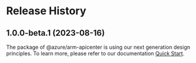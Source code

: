 # Release History
    
## 1.0.0-beta.1 (2023-08-16)

The package of @azure/arm-apicenter is using our next generation design principles. To learn more, please refer to our documentation [Quick Start](https://aka.ms/azsdk/js/mgmt/quickstart ).
